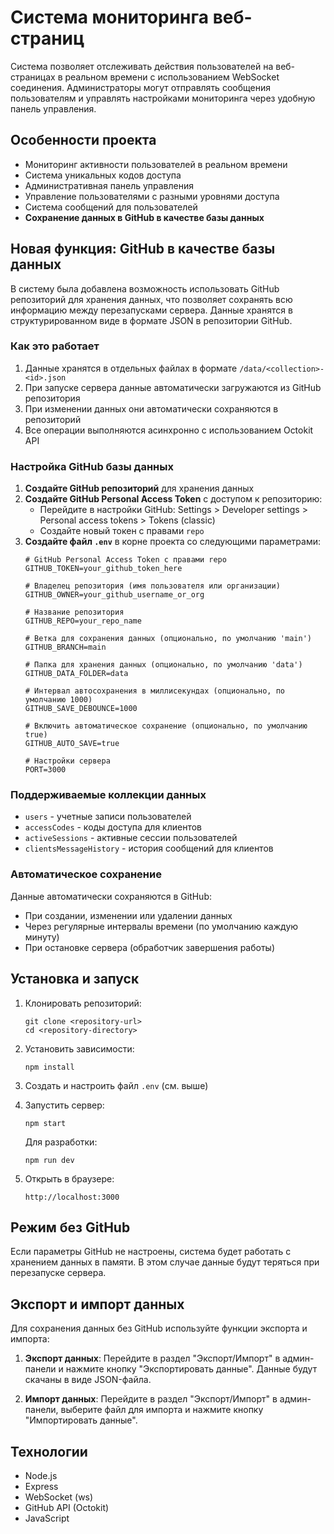 # Система мониторинга веб-страниц

Система позволяет отслеживать действия пользователей на веб-страницах в реальном времени с использованием WebSocket соединения. Администраторы могут отправлять сообщения пользователям и управлять настройками мониторинга через удобную панель управления.

## Особенности проекта

- Мониторинг активности пользователей в реальном времени
- Система уникальных кодов доступа
- Административная панель управления
- Управление пользователями с разными уровнями доступа
- Система сообщений для пользователей
- **Сохранение данных в GitHub в качестве базы данных**

## Новая функция: GitHub в качестве базы данных

В систему была добавлена возможность использовать GitHub репозиторий для хранения данных, что позволяет сохранять всю информацию между перезапусками сервера. Данные хранятся в структурированном виде в формате JSON в репозитории GitHub.

### Как это работает

1. Данные хранятся в отдельных файлах в формате `/data/<collection>-<id>.json`
2. При запуске сервера данные автоматически загружаются из GitHub репозитория
3. При изменении данных они автоматически сохраняются в репозиторий
4. Все операции выполняются асинхронно с использованием Octokit API

### Настройка GitHub базы данных

1. **Создайте GitHub репозиторий** для хранения данных
2. **Создайте GitHub Personal Access Token** с доступом к репозиторию:
   - Перейдите в настройки GitHub: Settings > Developer settings > Personal access tokens > Tokens (classic)
   - Создайте новый токен с правами `repo`
3. **Создайте файл `.env`** в корне проекта со следующими параметрами:
   ```
   # GitHub Personal Access Token с правами repo
   GITHUB_TOKEN=your_github_token_here
   
   # Владелец репозитория (имя пользователя или организации)
   GITHUB_OWNER=your_github_username_or_org
   
   # Название репозитория
   GITHUB_REPO=your_repo_name
   
   # Ветка для сохранения данных (опционально, по умолчанию 'main')
   GITHUB_BRANCH=main
   
   # Папка для хранения данных (опционально, по умолчанию 'data')
   GITHUB_DATA_FOLDER=data
   
   # Интервал автосохранения в миллисекундах (опционально, по умолчанию 1000)
   GITHUB_SAVE_DEBOUNCE=1000
   
   # Включить автоматическое сохранение (опционально, по умолчанию true)
   GITHUB_AUTO_SAVE=true
   
   # Настройки сервера
   PORT=3000
   ```

### Поддерживаемые коллекции данных

- `users` - учетные записи пользователей
- `accessCodes` - коды доступа для клиентов
- `activeSessions` - активные сессии пользователей
- `clientsMessageHistory` - история сообщений для клиентов

### Автоматическое сохранение

Данные автоматически сохраняются в GitHub:
- При создании, изменении или удалении данных
- Через регулярные интервалы времени (по умолчанию каждую минуту)
- При остановке сервера (обработчик завершения работы)

## Установка и запуск

1. Клонировать репозиторий:
   ```
   git clone <repository-url>
   cd <repository-directory>
   ```

2. Установить зависимости:
   ```
   npm install
   ```

3. Создать и настроить файл `.env` (см. выше)

4. Запустить сервер:
   ```
   npm start
   ```
   
   Для разработки:
   ```
   npm run dev
   ```

5. Открыть в браузере:
   ```
   http://localhost:3000
   ```

## Режим без GitHub

Если параметры GitHub не настроены, система будет работать с хранением данных в памяти. В этом случае данные будут теряться при перезапуске сервера.

## Экспорт и импорт данных

Для сохранения данных без GitHub используйте функции экспорта и импорта:

1. **Экспорт данных**: Перейдите в раздел "Экспорт/Импорт" в админ-панели и нажмите кнопку "Экспортировать данные". Данные будут скачаны в виде JSON-файла.

2. **Импорт данных**: Перейдите в раздел "Экспорт/Импорт" в админ-панели, выберите файл для импорта и нажмите кнопку "Импортировать данные".

## Технологии

- Node.js
- Express
- WebSocket (ws)
- GitHub API (Octokit)
- JavaScript 